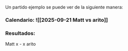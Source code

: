 Un partido ejemplo se puede ver de la siguiente manera:

### Calendario: ![[2025-09-21 Matt vs arito]]
### Resultados:
Matt x - x arito